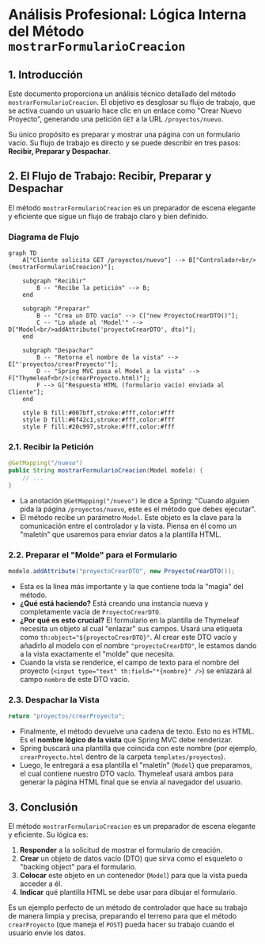 # **Análisis Profesional: Lógica Interna del Método `mostrarFormularioCreacion`**

## **1. Introducción**

Este documento proporciona un análisis técnico detallado del método `mostrarFormularioCreacion`. El objetivo es desglosar su flujo de trabajo, que se activa cuando un usuario hace clic en un enlace como "Crear Nuevo Proyecto", generando una petición `GET` a la URL `/proyectos/nuevo`.

Su único propósito es preparar y mostrar una página con un formulario vacío. Su flujo de trabajo es directo y se puede describir en tres pasos: **Recibir, Preparar y Despachar**.

## **2. El Flujo de Trabajo: Recibir, Preparar y Despachar**

El método `mostrarFormularioCreacion` es un preparador de escena elegante y eficiente que sigue un flujo de trabajo claro y bien definido.

### **Diagrama de Flujo**

```
graph TD
    A["Cliente solicita GET /proyectos/nuevo"] --> B["Controlador<br/>(mostrarFormularioCreacion)"];

    subgraph "Recibir"
        B -- "Recibe la petición" --> B;
    end

    subgraph "Preparar"
        B -- "Crea un DTO vacío" --> C["new ProyectoCrearDTO()"];
        C -- "Lo añade al 'Model'" --> D["Model<br/>addAttribute('proyectoCrearDTO', dto)"];
    end

    subgraph "Despachar"
        B -- "Retorna el nombre de la vista" --> E["'proyectos/crearProyecto'"];
        D -- "Spring MVC pasa el Model a la vista" --> F["Thymeleaf<br/>(crearProyecto.html)"];
        F --> G["Respuesta HTML (formulario vacío) enviada al Cliente"];
    end

    style B fill:#007bff,stroke:#fff,color:#fff
    style D fill:#6f42c1,stroke:#fff,color:#fff
    style F fill:#20c997,stroke:#fff,color:#fff

```

### **2.1. Recibir la Petición**

```java
@GetMapping("/nuevo")
public String mostrarFormularioCreacion(Model modelo) {
    // ...
}

```

- La anotación `@GetMapping("/nuevo")` le dice a Spring: "Cuando alguien pida la página `/proyectos/nuevo`, este es el método que debes ejecutar".
- El método recibe un parámetro `Model`. Este objeto es la clave para la comunicación entre el controlador y la vista. Piensa en él como un "maletín" que usaremos para enviar datos a la plantilla HTML.

### **2.2. Preparar el "Molde" para el Formulario**

```java
modelo.addAttribute("proyectoCrearDTO", new ProyectoCrearDTO());

```

- Esta es la línea más importante y la que contiene toda la "magia" del método.
- **¿Qué está haciendo?** Está creando una instancia nueva y completamente vacía de `ProyectoCrearDTO`.
- **¿Por qué es esto crucial?** El formulario en la plantilla de Thymeleaf necesita un objeto al cual "enlazar" sus campos. Usará una etiqueta como `th:object="${proyectoCrearDTO}"`. Al crear este DTO vacío y añadirlo al modelo con el nombre `"proyectoCrearDTO"`, le estamos dando a la vista exactamente el "molde" que necesita.
- Cuando la vista se renderice, el campo de texto para el nombre del proyecto (`<input type="text" th:field="*{nombre}" />`) se enlazará al campo `nombre` de este DTO vacío.

### **2.3. Despachar la Vista**

```java
return "proyectos/crearProyecto";

```

- Finalmente, el método devuelve una cadena de texto. Esto no es HTML. Es el **nombre lógico de la vista** que Spring MVC debe renderizar.
- Spring buscará una plantilla que coincida con este nombre (por ejemplo, `crearProyecto.html` dentro de la carpeta `templates/proyectos`).
- Luego, le entregará a esa plantilla el "maletín" (`Model`) que preparamos, el cual contiene nuestro DTO vacío. Thymeleaf usará ambos para generar la página HTML final que se envía al navegador del usuario.

## **3. Conclusión**

El método `mostrarFormularioCreacion` es un preparador de escena elegante y eficiente. Su lógica es:

1. **Responder** a la solicitud de mostrar el formulario de creación.
2. **Crear** un objeto de datos vacío (DTO) que sirva como el esqueleto o "backing object" para el formulario.
3. **Colocar** este objeto en un contenedor (`Model`) para que la vista pueda acceder a él.
4. **Indicar** qué plantilla HTML se debe usar para dibujar el formulario.

Es un ejemplo perfecto de un método de controlador que hace su trabajo de manera limpia y precisa, preparando el terreno para que el método `crearProyecto` (que maneja el `POST`) pueda hacer su trabajo cuando el usuario envíe los datos.